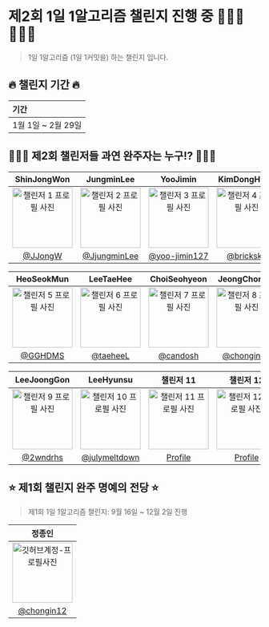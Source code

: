 # 제2회 1일 1알고리즘 챌린지 진행 중 🏃🏻‍♀️🏃🏻💨

> 1일 1알고리즘 (1일 1커밋을) 하는 챌린지 입니다.

## 🔥 챌린지 기간 🔥

| <b> 기간 </b>                         |
| :------------------------------------ |
| 1월 1일 ~ 2월 29일  |

## 👩🏻‍💻 제2회 챌린저들 과연 완주자는 누구!? 🧑🏻‍💻
|      ShinJongWon      |      JungminLee       |     YooJimin       |     KimDongHyun      |
|:------------------:|:------------------:|:------------------:|:------------------:|
| <img src="https://avatars.githubusercontent.com/u/71203867?v=4" width="120" alt="챌린저 1 프로필 사진"> | <img src="https://avatars.githubusercontent.com/u/85864699?v=4" width="120" alt="챌린저 2 프로필 사진"> | <img src="https://avatars.githubusercontent.com/u/66112716?v=4" width="120" alt="챌린저 3 프로필 사진"> | <img src="https://avatars.githubusercontent.com/u/113027703?v=4" width="120" alt="챌린저 4 프로필 사진"> |
| [@JJongW](https://github.com/OneDay-OneAlgorithm/ShinJongWon) | [@JjungminLee](https://github.com/OneDay-OneAlgorithm/JjungminCpp) | [@yoo-jimin127](https://github.com/OneDay-OneAlgorithm/YooJimin) | [@bricksky](https://github.com/OneDay-OneAlgorithm/KimDongHyun) |

|      HeoSeokMun      |      LeeTaeHee       |      ChoiSeohyeon       |      JeongChongin       |
|:------------------:|:------------------:|:------------------:|:------------------:|
| <img src="https://avatars.githubusercontent.com/u/48712043?v=4" width="120" alt="챌린저 5 프로필 사진"> | <img src="https://avatars.githubusercontent.com/u/98825364?v=4" width="120" alt="챌린저 6 프로필 사진"> | <img src="https://avatars.githubusercontent.com/u/104755384?v=4" width="120" alt="챌린저 7 프로필 사진"> | <img src="https://avatars.githubusercontent.com/u/19565940?v=4" width="120" alt="챌린저 8 프로필 사진"> |
| [@GGHDMS](https://github.com/OneDay-OneAlgorithm/HeoSeokMun) | [@taeheeL](https://github.com/OneDay-OneAlgorithm/LeeTaeHee) | [@candosh](https://github.com/OneDay-OneAlgorithm/ChoiSeohyeon) | [@chongin12](https://github.com/OneDay-OneAlgorithm/JeongChongin) |

|      LeeJoongGon      |      LeeHyunsu     |      챌린저 11      |      챌린저 12      |
|:------------------:|:------------------:|:------------------:|:------------------:|
| <img src="https://avatars.githubusercontent.com/u/76615094?v=4" width="120" alt="챌린저 9 프로필 사진"> | <img src="https://avatars.githubusercontent.com/u/52325921?v=4" width="120" alt="챌린저 10 프로필 사진"> | <img src="https://cdn.pixabay.com/photo/2017/02/13/01/26/the-question-mark-2061539_1280.png" width="120" alt="챌린저 11 프로필 사진"> | <img src="https://cdn.pixabay.com/photo/2017/02/13/01/26/the-question-mark-2061539_1280.png" width="120" alt="챌린저 12 프로필 사진"> |
| [@2wndrhs](https://github.com/OneDay-OneAlgorithm/LeeJoongGon) | [@julymeltdown](https://github.com/OneDay-OneAlgorithm/LeeHyunsu) | [Profile](https://github.com/챌린저11) | [Profile](https://github.com/챌린저12) |



## ⭐️ 제1회 챌린지 완주 명예의 전당 ⭐️

> 제1회 1일 1알고리즘 챌린지: 9월 16일 ~ 12월 2일 진행

|      정종인       |                                                                                      
| :------------------------------------------------------------------------------: 
|    <img src="https://avatars.githubusercontent.com/u/19565940?v=4" width="120" alt="깃허브계정-프로필사진"> | 
|   [@chongin12](https://github.com/chongin12)   |
